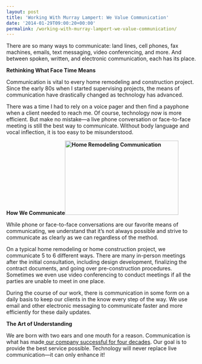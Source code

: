 ```yaml
---
layout: post
title: 'Working With Murray Lampert: We Value Communication'
date: '2014-01-29T09:00:20+00:00'
permalink: /working-with-murray-lampert-we-value-communication/
---
```

There are so many ways to communicate: land lines, cell phones, fax machines, emails, text messaging, video conferencing, and more. And between spoken, written, and electronic communication, each has its place.

<strong>Rethinking What Face Time Means</strong>

Communication is vital to every home remodeling and construction project. Since the early 80s when I started supervising projects, the means of communication have drastically changed as technology has advanced.

There was a time I had to rely on a voice pager and then find a payphone when a client needed to reach me. Of course, technology now is more efficient. But make no mistake—a live phone conversation or face-to-face meeting is still the best way to communicate. Without body language and vocal inflection, it is too easy to be misunderstood.

<strong>How We Communicate<a href="http://www.murraylampert.com/wp-content/uploads/communicate.jpeg"><img class=" wp-image-1984 alignright" alt="Home Remodeling Communication" src="http://www.murraylampert.com/wp-content/uploads/communicate.jpeg" width="300" height="197" /></a></strong>

While phone or face-to-face conversations are our favorite means of communicating, we understand that it’s not always possible and strive to communicate as clearly as we can regardless of the method.

On a typical home remodeling or home construction project, we communicate 5 to 6 different ways. There are many in-person meetings after the initial consultation, including design development, finalizing the contract documents, and going over pre-construction procedures. Sometimes we even use video conferencing to conduct meetings if all the parties are unable to meet in one place.

During the course of our work, there is communication in some form on a daily basis to keep our clients in the know every step of the way. We use email and other electronic messaging to communicate faster and more efficiently for these daily updates.

<strong>The Art of Understanding</strong>

We are born with two ears and one mouth for a reason. Communication is what has made<a href="http://www.murraylampert.com/about/"> our company successful for four decades</a>. Our goal is to provide the best service possible. Technology will never replace live communication—it can only enhance it!
